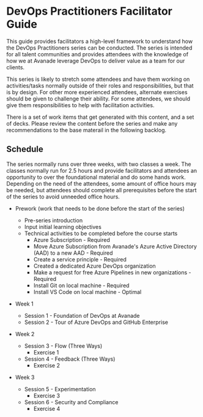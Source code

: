 # DevOps Practitioners Facilitator Guide

This guide provides facilitators a high-level framework to understand how the DevOps Practitioners series can be conducted. The series is intended for all talent communities and provides attendees with the knowledge of how we at Avanade leverage DevOps to deliver value as a team for our clients. 

This series is likely to stretch some attendees and have them working on activities/tasks normally outside of their roles and responsibilities, but that is by design. For other more experienced attendees, alternate exercises should be given to challenge their ability. For some attendees, we should give them responsibilities to help with facilitation activities.

There is a set of work items that get generated with this content, and a set of decks. Please review the content before the series and make any recommendations to the base materail in the following backlog.

## Schedule

The series normally runs over three weeks, with two classes a week. The classes normally run for 2.5 hours and provide facilitators and attendees an opportunity to over the foundational material and do some hands work. Depending on the need of the attendees, some amount of office hours may be needed, but attendees should complete all prerequisites before the start of the series to avoid unneeded office hours.

* Prework (work that needs to be done before the start of the series)
  * Pre-series introduction
  * Input initial learning objectives
  * Technical activities to be completed before the course starts
    * Azure Subscription - Required
    * Move Azure Subscription from Avanade's Azure Active Directory (AAD) to a new AAD - Required
    * Create a service principle - Required
    * Created a dedicated Azure DevOps organization
    * Make a request for free Azure Pipelines in new organizations - Required
    * Install Git on local machine - Required
    * Install VS Code on local machine - Optimal

* Week 1
  * Session 1 - Foundation of DevOps at Avanade
  * Session 2 - Tour of Azure DevOps and GitHub Enterprise

* Week 2
  * Session 3 - Flow (Three Ways)
    * Exercise 1
  * Session 4 - Feedback (Three Ways)
    * Exercise 2

* Week 3
  * Session 5 - Experimentation
    * Exercise 3
  * Session 6 - Security and Compliance
    * Exercise 4